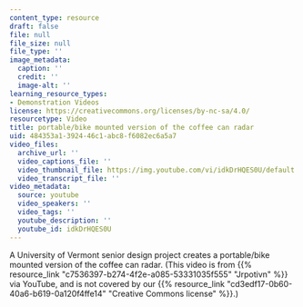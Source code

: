 ```yaml
---
content_type: resource
draft: false
file: null
file_size: null
file_type: ''
image_metadata:
  caption: ''
  credit: ''
  image-alt: ''
learning_resource_types:
- Demonstration Videos
license: https://creativecommons.org/licenses/by-nc-sa/4.0/
resourcetype: Video
title: portable/bike mounted version of the coffee can radar
uid: 484353a1-3924-46c1-abc8-f6082ec6a5a7
video_files:
  archive_url: ''
  video_captions_file: ''
  video_thumbnail_file: https://img.youtube.com/vi/idkDrHQES0U/default.jpg
  video_transcript_file: ''
video_metadata:
  source: youtube
  video_speakers: ''
  video_tags: ''
  youtube_description: ''
  youtube_id: idkDrHQES0U
---
```

A University of Vermont senior design project creates a portable/bike mounted version of the coffee can radar. (This video is from {{% resource_link "c7536397-b274-4f2e-a085-53331035f555" "Jrpotivn" %}} via YouTube, and is not covered by our {{% resource_link "cd3edf17-0b60-40a6-b619-0a120f4ffe14" "Creative Commons license" %}}.)